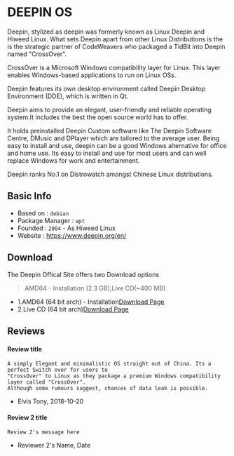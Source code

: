 # DEEPIN OS

Deepin, stylized as deepin was formerly known as Linux Deepin and Hiweed Linux.
What sets Deepin apart from other Linux Distributions is the is the strategic partner of CodeWeavers who packaged a TidBit into Deepin named "CrossOver".

CrossOver is a Microsoft Windows compatibility layer for Linux. This layer enables Windows-based applications to run on Linux OSs.

Deepin features its own desktop environment called Deepin Desktop Environment (DDE), which is written in Qt.

Deepin aims to provide an elegant, user-friendly and reliable operating system.It includes the best the open source world has to offer.

It holds preinstalled Deepin Custom software like The Deepin Software Centre, DMusic and DPlayer which are tailored to the average user. Being easy to install and use, deepin can be a good Windows alternative for office and home use. 
Its  easy to install and use for most users and can well replace Windows for work and entertainment.

Deepin ranks No.1 on Distrowatch amongst Chinese Linux distributions.




## Basic Info

* Based on : `debian`
* Package Manager : `apt`
* Founded : `2004` - As Hiweed Linux
* Website : https://www.deepin.org/en/

## Download



The Deepin Offical Site offers two Download options
>AMD64 - Installation (2.3 GB),Live CD(~400 MB)

- 1.AMD64 (64 bit arch) - Installation[Download Page](http://cdimage.deepin.com/releases/15.7/deepin-15.7-amd64.iso)
- 2.Live CD (64 bit arch)[Download Page](http://cdimage.deepin.com/live-system/deepin-live-system-2.0-amd64.iso)



## Reviews

#### Review title

```
A simply Elegant and minimalistic OS straight out of China. Its a perfect Switch over for users to 
"CrossOver" to Linux as they package a premium Windows compatibility layer called "CrossOver".
Although some rumours suggest, chances of data leak is possible.
```
- Elvis Tony, 2018-10-20

#### Review 2 title

```
Review 2's message here
```
- Reviewer 2's Name, Date
